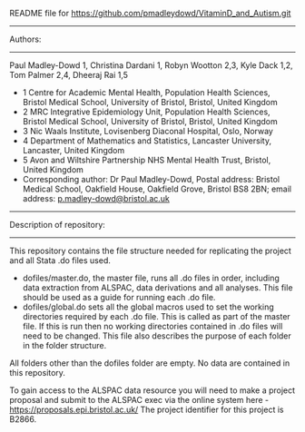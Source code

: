 README file for https://github.com/pmadleydowd/VitaminD_and_Autism.git


*******************************************************************************************
Authors: 
*******************************************************************************************
Paul Madley-Dowd 1, Christina Dardani 1, Robyn Wootton 2,3, Kyle Dack 1,2, Tom Palmer 2,4, Dheeraj Rai 1,5

* 1 Centre for Academic Mental Health, Population Health Sciences, Bristol Medical School, University of Bristol, Bristol, United Kingdom
* 2 MRC Integrative Epidemiology Unit, Population Health Sciences, Bristol Medical School, University of Bristol, Bristol, United Kingdom
* 3 Nic Waals Institute, Lovisenberg Diaconal Hospital, Oslo, Norway
* 4 Department of Mathematics and Statistics, Lancaster University, Lancaster, United Kingdom
* 5 Avon and Wiltshire Partnership NHS Mental Health Trust, Bristol, United Kingdom
* Corresponding author: Dr Paul Madley-Dowd, Postal address: Bristol Medical School, Oakfield House, Oakfield Grove, Bristol BS8 2BN; email address: p.madley-dowd@bristol.ac.uk 


*******************************************************************************************
Description of repository:  
*******************************************************************************************
This repository contains the file structure needed for replicating the project and all Stata .do files used. 
* dofiles/master.do, the master file, runs all .do files in order, including data extraction from ALSPAC, data derivations and all analyses. This file should be used as a guide for running each .do file. 
* dofiles/global.do sets all the global macros used to set the working directories required by each .do file. This is called as part of the master file. If this is run then no working directories contained in .do files will need to be changed. This file also describes the purpose of each folder in the folder structure. 

All folders other than the dofiles folder are empty. No data are contained in this repository. 

To gain access to the ALSPAC data resource you will need to make a project proposal and submit to the ALSPAC exec via the online system here - https://proposals.epi.bristol.ac.uk/ 
The project identifier for this project is B2866.
